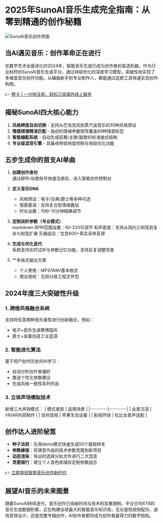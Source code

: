 # 2025年SunoAI音乐生成完全指南：从零到精通的创作秘籍

![SunoAI音乐创作界面](https://bbtdd.com/wp-content/uploads/img/3278332575.webp)

## 当AI遇见音乐：创作革命正在进行
在数字艺术全面进化的2024年，智能音乐生成已成为创作者的首选利器。作为行业标杆的SunoAI音乐生成平台，通过持续优化的深度学习模型，突破性地实现了多维度音乐创作功能。从编曲新手到专业制作人，都能通过这款工具快速实现创作构想。

👉 [野卡 | 一分钟注册，轻松订阅海外线上服务](https://bbtdd.com/yeka)

## 揭秘SunoAI四大核心能力
1. **风格跨度自由切换** - 支持从巴洛克风到蒸汽波音乐的35种风格预设
2. **情感频谱精准匹配** - 独创的情绪参数矩阵覆盖89种情感标签
3. **智能编配系统** - 自动生成前奏/主歌/副歌的标准曲式结构
4. **专业级混音引擎** - 具备母带级响度控制与频段优化功能

## 五步生成你的首支AI单曲
1. **创建创作身份**  
   通过邮件/谷歌账号快速注册后，进入智能创作控制台

2. **定义音乐DNA**  
   - 风格预设：电子/古典/爵士等多种可选  
   - 情感基调：支持复合型情绪叠加  
   - 时长设置：15秒-10分钟精确调节

3. **定制进阶参数（专业模式）**  
   markdown
   BPM范围设置：60-220可调节
   和声密度：支持从简约三和弦到复杂七和弦扩展
   乐器组合：包含600+真实采样音源
   

4. **生成与优化迭代**  
   系统支持实时试听与参数记忆功能，支持反复调整完善

5. **多格式输出方案  
   - 个人使用：MP3/WAV基本格式  
   - 商业授权：无损分层工程文件包

## 2024年度三大突破性升级
### 1. 跨维风格融合系统
支持将任意两种音乐类型进行创新融合，例如：
- 电子×民乐生成赛博国风
- 爵士×金属创造工业蓝调

### 2. 智能进化算法
基于用户创作历史的AI学习：
- 自动分析创作者偏好
- 推送个性化参数建议
- 生成风格一致性系列作品

### 3. 立体声场模拟技术
新增三大声效模式：
| 模式类型 | 适用场景 | 
|---------|---------|
| 全景沉浸 | VR/AR内容制作 | 
| 空间音频 | 苹果生态设备 | 
| 影视环绕 | 杜比全景声适配 |

## 创作达人进阶秘笈
- **种子法则**：先用demo模式快速生成50个基础样本
- **参数嫁接**：将满意作品的技术参数克隆到新项目
- **动态渲染**：导出时选择分轨文件进行二次混音
- **灵感银行**：建立个人音色库储存定制参数组合

👉 [立即体验智能音乐创作新时代](https://bbtdd.com/yeka)

## 展望AI音乐的未来图景
随着SunoAI持续迭代，音乐创作已突破时间与技术的双重限制。平台日均6TB的音乐生成数据积累，正在构建全球最大的智能音乐知识库。无论是短视频配乐、游戏音效设计，还是完整专辑创作，AI协作者都将成为创作者最得力的数字拍档。